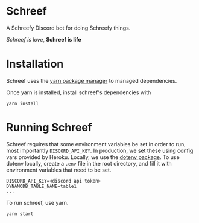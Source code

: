 # Schreef

A Schreefy Discord bot for doing Schreefy things.

*Schreef is love*, **Schreef is life**

# Installation

Schreef uses the [yarn package manager](https://yarnpkg.com/en/) to managed dependencies.

Once yarn is installed, install schreef's dependencies with

```
yarn install
```

# Running Schreef

Schreef requires that some environment variables be set in order to run, most importantly `DISCORD_API_KEY`.
In production, we set these using config vars provided by Heroku.
Locally, we use the [dotenv package](https://github.com/motdotla/dotenv). To use dotenv locally, create a `.env` file in the root directory, and fill it with environment variables that need to be set.

```
DISCORD_API_KEY=<discord api token>
DYNAMODB_TABLE_NAME=table1
...
```

To run schreef, use yarn.

```
yarn start
```

